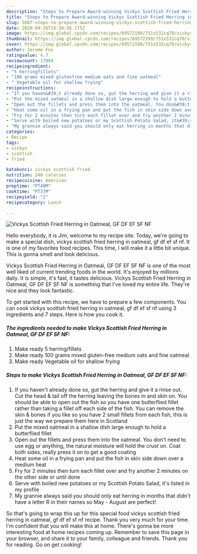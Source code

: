 ```yaml
---
description: "Steps to Prepare Award-winning Vickys Scottish Fried Herring in Oatmeal, GF DF EF SF NF"
title: "Steps to Prepare Award-winning Vickys Scottish Fried Herring in Oatmeal, GF DF EF SF NF"
slug: 5607-steps-to-prepare-award-winning-vickys-scottish-fried-herring-in-oatmeal-gf-df-ef-sf-nf
date: 2020-09-26T15:38:36.175Z
image: https://img-global.cpcdn.com/recipes/69572199/751x532cq70/vickys-scottish-fried-herring-in-oatmeal-gf-df-ef-sf-nf-recipe-main-photo.jpg
thumbnail: https://img-global.cpcdn.com/recipes/69572199/751x532cq70/vickys-scottish-fried-herring-in-oatmeal-gf-df-ef-sf-nf-recipe-main-photo.jpg
cover: https://img-global.cpcdn.com/recipes/69572199/751x532cq70/vickys-scottish-fried-herring-in-oatmeal-gf-df-ef-sf-nf-recipe-main-photo.jpg
author: Jerome Fox
ratingvalue: 4.7
reviewcount: 17004
recipeingredient:
- "5 herringfillets"
- "100 grams mixed glutenfree medium oats and fine oatmeal"
- " Vegetable oil for shallow frying"
recipeinstructions:
- "If you haven&#39;t already done so, gut the herring and give it a rinse out. Cut the head &amp; tail off the herring leaving the bones in and skin on. You should be able to open out the fish so you have one butterflied fillet rather than taking a fillet off each side of the fish. You can remove the skin &amp; bones if you like so you have 2 small fillets from each fish, this is just the way we prepare them here in Scotland"
- "Put the mixed oatmeal in a shallow dish large enough to hold a butterflied fillet"
- "Open out the fillets and press them into the oatmeal. You don&#39;t need to use egg or anything, the natural moisture will hold the crust on. Coat both sides, really press it on to get a good coating"
- "Heat some oil in a frying pan and put the fish in skin side down over a medium heat"
- "Fry for 2 minutes then turn each fillet over and fry another 2 minutes on the other side or until done"
- "Serve with boiled new potatoes or my Scottish Potato Salad, it&#39;s listed in my profile"
- "My grannie always said you should only eat herring in months that didn&#39;t have a letter R in their names so May - August are perfect!"
categories:
- Recipe
tags:
- vickys
- scottish
- fried

katakunci: vickys scottish fried 
nutrition: 240 calories
recipecuisine: American
preptime: "PT40M"
cooktime: "PT37M"
recipeyield: "2"
recipecategory: Lunch

---
```



![Vickys Scottish Fried Herring in Oatmeal, GF DF EF SF NF](https://img-global.cpcdn.com/recipes/69572199/751x532cq70/vickys-scottish-fried-herring-in-oatmeal-gf-df-ef-sf-nf-recipe-main-photo.jpg)

Hello everybody, it is Jim, welcome to my recipe site. Today, we're going to make a special dish, vickys scottish fried herring in oatmeal, gf df ef sf nf. It is one of my favorites food recipes. This time, I will make it a little bit unique. This is gonna smell and look delicious.



Vickys Scottish Fried Herring in Oatmeal, GF DF EF SF NF is one of the most well liked of current trending foods in the world. It's enjoyed by millions daily. It is simple, it's fast, it tastes delicious. Vickys Scottish Fried Herring in Oatmeal, GF DF EF SF NF is something that I've loved my entire life. They're nice and they look fantastic.


To get started with this recipe, we have to prepare a few components. You can cook vickys scottish fried herring in oatmeal, gf df ef sf nf using 3 ingredients and 7 steps. Here is how you cook it.

<!--inarticleads1-->

##### The ingredients needed to make Vickys Scottish Fried Herring in Oatmeal, GF DF EF SF NF:

1. Make ready 5 herring/fillets
1. Make ready 100 grams mixed gluten-free medium oats and fine oatmeal
1. Make ready  Vegetable oil for shallow frying




<!--inarticleads2-->

##### Steps to make Vickys Scottish Fried Herring in Oatmeal, GF DF EF SF NF:

1. If you haven&#39;t already done so, gut the herring and give it a rinse out. Cut the head &amp; tail off the herring leaving the bones in and skin on. You should be able to open out the fish so you have one butterflied fillet rather than taking a fillet off each side of the fish. You can remove the skin &amp; bones if you like so you have 2 small fillets from each fish, this is just the way we prepare them here in Scotland
1. Put the mixed oatmeal in a shallow dish large enough to hold a butterflied fillet
1. Open out the fillets and press them into the oatmeal. You don&#39;t need to use egg or anything, the natural moisture will hold the crust on. Coat both sides, really press it on to get a good coating
1. Heat some oil in a frying pan and put the fish in skin side down over a medium heat
1. Fry for 2 minutes then turn each fillet over and fry another 2 minutes on the other side or until done
1. Serve with boiled new potatoes or my Scottish Potato Salad, it&#39;s listed in my profile
1. My grannie always said you should only eat herring in months that didn&#39;t have a letter R in their names so May - August are perfect!




So that's going to wrap this up for this special food vickys scottish fried herring in oatmeal, gf df ef sf nf recipe. Thank you very much for your time. I'm confident that you will make this at home. There's gonna be more interesting food at home recipes coming up. Remember to save this page in your browser, and share it to your family, colleague and friends. Thank you for reading. Go on get cooking!
